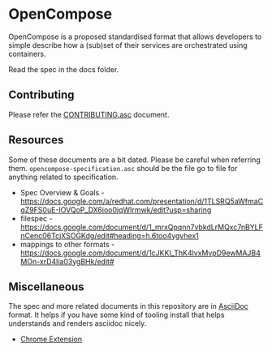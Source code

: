 # OpenCompose

OpenCompose is a proposed standardised format that allows developers to simple describe how a (sub)set of their services are orchestrated using containers.

Read the spec in the docs folder.

## Contributing

Please refer the [CONTRIBUTING.asc](CONTRIBUTING.asc) document.

## Resources

Some of these documents are a bit dated. Please be careful when referring them. `opencompose-specification.asc` should be the file go to file for anything related
to specification.

* Spec Overview & Goals - https://docs.google.com/a/redhat.com/presentation/d/1TLSRQ5aWfmaCqZ9FS0uE-IOVQoP_DX6ioo0jqWIrmwk/edit?usp=sharing
* filespec - https://docs.google.com/document/d/1_mrxQpqnn7vbkdLrMQxc7nBYLFnCenc06TcjXSOGKdg/edit#heading=h.6too4ygvhex1
* mappings to other formats -https://docs.google.com/document/d/1cJKKI_ThK4lvxMvpD9ewMAJB4MOn-xrD4lia03ygBHk/edit#


## Miscellaneous
The spec and more related documents in this repository are in [AsciiDoc](http://asciidoctor.org) format. It helps if you have some kind of tooling install that helps understands and renders asciidoc nicely.

* [Chrome Extension](https://github.com/asciidoctor/asciidoctor-chrome-extension)
